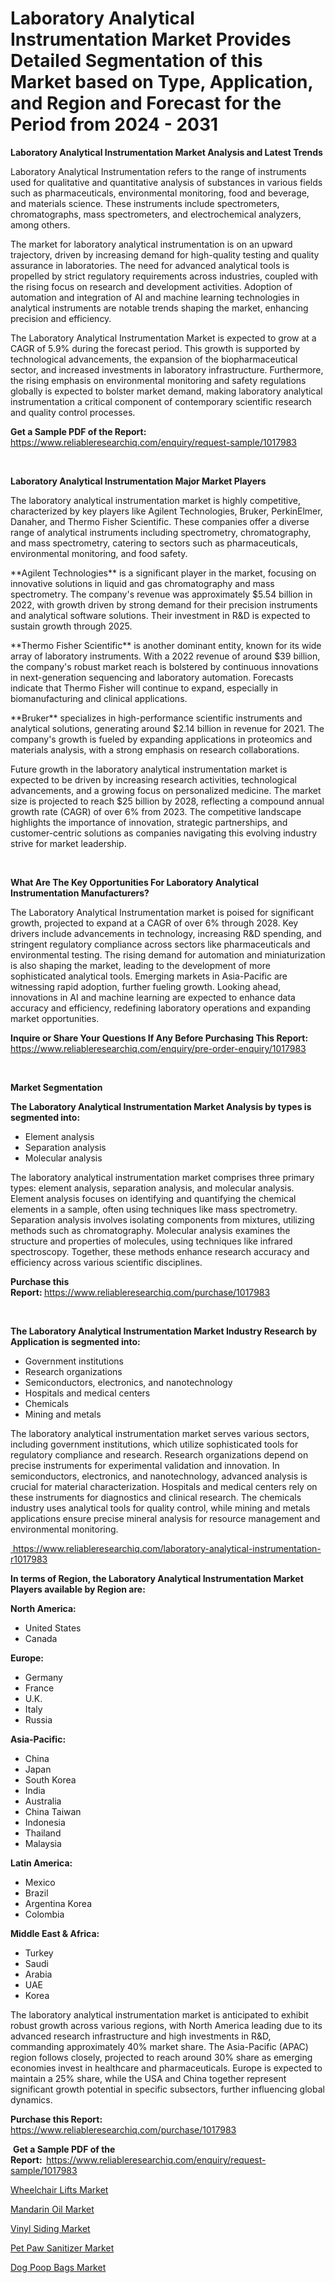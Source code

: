 <p><h1>Laboratory Analytical Instrumentation Market Provides Detailed Segmentation of this Market based on Type, Application, and Region and Forecast for the Period from 2024 - 2031</h1></p><p><strong>Laboratory Analytical Instrumentation Market Analysis and Latest Trends</strong></p>
<p><p>Laboratory Analytical Instrumentation refers to the range of instruments used for qualitative and quantitative analysis of substances in various fields such as pharmaceuticals, environmental monitoring, food and beverage, and materials science. These instruments include spectrometers, chromatographs, mass spectrometers, and electrochemical analyzers, among others. </p><p>The market for laboratory analytical instrumentation is on an upward trajectory, driven by increasing demand for high-quality testing and quality assurance in laboratories. The need for advanced analytical tools is propelled by strict regulatory requirements across industries, coupled with the rising focus on research and development activities. Adoption of automation and integration of AI and machine learning technologies in analytical instruments are notable trends shaping the market, enhancing precision and efficiency.</p><p>The Laboratory Analytical Instrumentation Market is expected to grow at a CAGR of 5.9% during the forecast period. This growth is supported by technological advancements, the expansion of the biopharmaceutical sector, and increased investments in laboratory infrastructure. Furthermore, the rising emphasis on environmental monitoring and safety regulations globally is expected to bolster market demand, making laboratory analytical instrumentation a critical component of contemporary scientific research and quality control processes.</p></p>
<p><strong>Get a Sample PDF of the Report:&nbsp;</strong> <a href="https://www.reliableresearchiq.com/enquiry/request-sample/1017983">https://www.reliableresearchiq.com/enquiry/request-sample/1017983</a></p>
<p>&nbsp;</p>
<p><strong>Laboratory Analytical Instrumentation Major Market Players</strong></p>
<p><p>The laboratory analytical instrumentation market is highly competitive, characterized by key players like Agilent Technologies, Bruker, PerkinElmer, Danaher, and Thermo Fisher Scientific. These companies offer a diverse range of analytical instruments including spectrometry, chromatography, and mass spectrometry, catering to sectors such as pharmaceuticals, environmental monitoring, and food safety.</p><p>**Agilent Technologies** is a significant player in the market, focusing on innovative solutions in liquid and gas chromatography and mass spectrometry. The company's revenue was approximately $5.54 billion in 2022, with growth driven by strong demand for their precision instruments and analytical software solutions. Their investment in R&D is expected to sustain growth through 2025.</p><p>**Thermo Fisher Scientific** is another dominant entity, known for its wide array of laboratory instruments. With a 2022 revenue of around $39 billion, the company's robust market reach is bolstered by continuous innovations in next-generation sequencing and laboratory automation. Forecasts indicate that Thermo Fisher will continue to expand, especially in biomanufacturing and clinical applications.</p><p>**Bruker** specializes in high-performance scientific instruments and analytical solutions, generating around $2.14 billion in revenue for 2021. The company's growth is fueled by expanding applications in proteomics and materials analysis, with a strong emphasis on research collaborations.</p><p>Future growth in the laboratory analytical instrumentation market is expected to be driven by increasing research activities, technological advancements, and a growing focus on personalized medicine. The market size is projected to reach $25 billion by 2028, reflecting a compound annual growth rate (CAGR) of over 6% from 2023. The competitive landscape highlights the importance of innovation, strategic partnerships, and customer-centric solutions as companies navigating this evolving industry strive for market leadership.</p></p>
<p>&nbsp;</p>
<p><strong>What Are The Key Opportunities For Laboratory Analytical Instrumentation Manufacturers?</strong></p>
<p><p>The Laboratory Analytical Instrumentation market is poised for significant growth, projected to expand at a CAGR of over 6% through 2028. Key drivers include advancements in technology, increasing R&D spending, and stringent regulatory compliance across sectors like pharmaceuticals and environmental testing. The rising demand for automation and miniaturization is also shaping the market, leading to the development of more sophisticated analytical tools. Emerging markets in Asia-Pacific are witnessing rapid adoption, further fueling growth. Looking ahead, innovations in AI and machine learning are expected to enhance data accuracy and efficiency, redefining laboratory operations and expanding market opportunities.</p></p>
<p><strong>Inquire or Share Your Questions If Any Before Purchasing This Report:</strong> <a href="https://www.reliableresearchiq.com/enquiry/pre-order-enquiry/1017983">https://www.reliableresearchiq.com/enquiry/pre-order-enquiry/1017983</a></p>
<p>&nbsp;</p>
<p><strong>Market Segmentation</strong></p>
<p><strong>The Laboratory Analytical Instrumentation Market Analysis by types is segmented into:</strong></p>
<p><ul><li>Element analysis</li><li>Separation analysis</li><li>Molecular analysis</li></ul></p>
<p><p>The laboratory analytical instrumentation market comprises three primary types: element analysis, separation analysis, and molecular analysis. Element analysis focuses on identifying and quantifying the chemical elements in a sample, often using techniques like mass spectrometry. Separation analysis involves isolating components from mixtures, utilizing methods such as chromatography. Molecular analysis examines the structure and properties of molecules, using techniques like infrared spectroscopy. Together, these methods enhance research accuracy and efficiency across various scientific disciplines.</p></p>
<p><strong>Purchase this Report:&nbsp;</strong><a href="https://www.reliableresearchiq.com/purchase/1017983">https://www.reliableresearchiq.com/purchase/1017983</a></p>
<p>&nbsp;</p>
<p><strong>The Laboratory Analytical Instrumentation Market Industry Research by Application is segmented into:</strong></p>
<p><ul><li>Government institutions</li><li>Research organizations</li><li>Semiconductors, electronics, and nanotechnology</li><li>Hospitals and medical centers</li><li>Chemicals</li><li>Mining and metals</li></ul></p>
<p><p>The laboratory analytical instrumentation market serves various sectors, including government institutions, which utilize sophisticated tools for regulatory compliance and research. Research organizations depend on precise instruments for experimental validation and innovation. In semiconductors, electronics, and nanotechnology, advanced analysis is crucial for material characterization. Hospitals and medical centers rely on these instruments for diagnostics and clinical research. The chemicals industry uses analytical tools for quality control, while mining and metals applications ensure precise mineral analysis for resource management and environmental monitoring.</p></p>
<p><a href="https://www.reliableresearchiq.com/laboratory-analytical-instrumentation-r1017983">&nbsp;https://www.reliableresearchiq.com/laboratory-analytical-instrumentation-r1017983</a></p>
<p><strong>In terms of Region, the Laboratory Analytical Instrumentation Market Players available by Region are:</strong></p>
<p>
    <p> <strong> North America: </strong>
        <ul>
            <li>United States</li>
            <li>Canada</li>
        </ul>
        </p> 
    <p> <strong> Europe: </strong>
        <ul>
            <li>Germany</li>
            <li>France</li>
            <li>U.K.</li>
            <li>Italy</li>
            <li>Russia</li>
        </ul>
        </p> 
    <p> <strong> Asia-Pacific: </strong>
        <ul>
            <li>China</li>
            <li>Japan</li>
            <li>South Korea</li>
            <li>India</li>
            <li>Australia</li>
            <li>China Taiwan</li>
            <li>Indonesia</li>
            <li>Thailand</li>
            <li>Malaysia</li>
        </ul>
        </p> 
    <p> <strong> Latin America: </strong>
        <ul>
            <li>Mexico</li>
            <li>Brazil</li>
            <li>Argentina Korea</li>
            <li>Colombia</li>
        </ul>
        </p> 
    <p> <strong> Middle East & Africa: </strong>
        <ul>
            <li>Turkey</li>
            <li>Saudi</li>
            <li>Arabia</li>
            <li>UAE</li>
            <li>Korea</li>
        </ul>
    </p>
    </p>
<p><p>The laboratory analytical instrumentation market is anticipated to exhibit robust growth across various regions, with North America leading due to its advanced research infrastructure and high investments in R&D, commanding approximately 40% market share. The Asia-Pacific (APAC) region follows closely, projected to reach around 30% share as emerging economies invest in healthcare and pharmaceuticals. Europe is expected to maintain a 25% share, while the USA and China together represent significant growth potential in specific subsectors, further influencing global dynamics.</p></p>
<p><strong>Purchase this Report: </strong><a href="https://www.reliableresearchiq.com/purchase/1017983">https://www.reliableresearchiq.com/purchase/1017983</a></p>
<p>&nbsp;<strong>Get a Sample PDF of the Report:&nbsp;&nbsp;</strong><a href="https://www.reliableresearchiq.com/enquiry/request-sample/1017983">https://www.reliableresearchiq.com/enquiry/request-sample/1017983</a></p>
<p><strong></strong></p>
<p><p><a href="https://medium.com/@kaceyrath_40350/this-report-aims-to-deliver-an-in-depth-analysis-of-the-global-wheelchair-lifts-market-offering-f1e6773d0977">Wheelchair Lifts Market</a></p><p><a href="https://issuu.com/reportprime-2/docs/mandarin-oil-market-size-2030.pptx_9f623f67e0d4a2">Mandarin Oil Market</a></p><p><a href="https://issuu.com/reportprime-2/docs/vinyl-siding-market-size-2030.pptx_0a4418cb262409">Vinyl Siding Market</a></p><p><a href="https://www.linkedin.com/pulse/pet-paw-sanitizer-market-size-share-trends-analysis-report-vgzvc?trackingId=jVAQ9e1MQqux%2BDDLBzQ%2BvQ%3D%3D">Pet Paw Sanitizer Market</a></p><p><a href="https://www.linkedin.com/pulse/global-dog-poop-bags-market-focus-product-type-scent-free-ifqnc?trackingId=JEA03u98QGCxyl4HbPLEfQ%3D%3D">Dog Poop Bags Market</a></p></p>